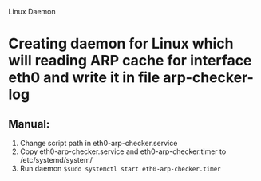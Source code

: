 Linux Daemon
# Creating daemon for Linux which will reading ARP cache for interface eth0 and write it in file arp-checker-log
## Manual:
 1. Change script path in eth0-arp-checker.service
 2. Copy eth0-arp-checker.service and eth0-arp-checker.timer to /etc/systemd/system/
 3. Run daemon
 ```$sudo systemctl start eth0-arp-checker.timer```
